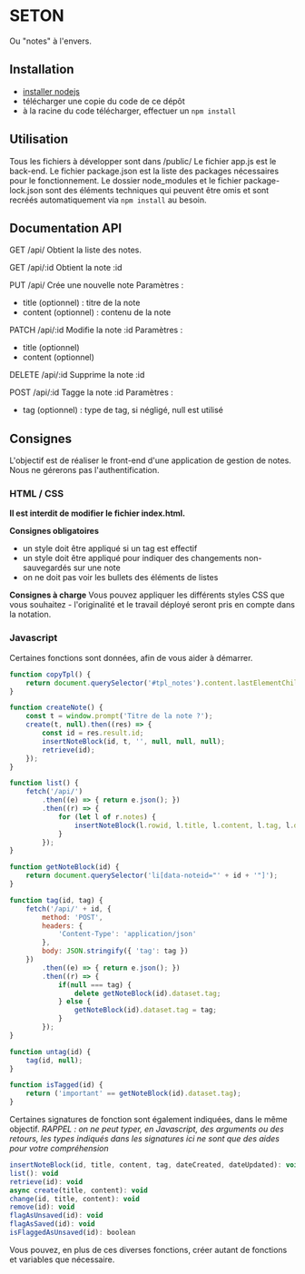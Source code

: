 
# SETON

Ou "notes" à l'envers.

## Installation

- [installer nodejs](https://nodejs.org/en/download/prebuilt-installer)
- télécharger une copie du code de ce dépôt
- à la racine du code télécharger, effectuer un `npm install`

## Utilisation

Tous les fichiers à développer sont dans /public/
Le fichier app.js est le back-end.
Le fichier package.json est la liste des packages nécessaires pour le fonctionnement.
Le dossier node_modules et le fichier package-lock.json sont des éléments techniques qui peuvent être omis et sont recréés automatiquement via `npm install` au besoin.

## Documentation API

GET /api/
Obtient la liste des notes.

GET /api/:id
Obtient la note :id

PUT /api/
Crée une nouvelle note
Paramètres :
- title (optionnel) : titre de la note
- content (optionnel) : contenu de la note

PATCH /api/:id
Modifie la note :id
Paramètres :
- title (optionnel)
- content (optionnel)

DELETE /api/:id
Supprime la note :id

POST /api/:id
Tagge la note :id
Paramètres :
- tag (optionnel) : type de tag, si négligé, null est utilisé

## Consignes

L'objectif est de réaliser le front-end d'une application de gestion de notes.
Nous ne gérerons pas l'authentification.

### HTML / CSS

**Il est interdit de modifier le fichier index.html.**

__Consignes obligatoires__
- un style doit être appliqué si un tag est effectif
- un style doit être appliqué pour indiquer des changements non-sauvegardés sur une note
- on ne doit pas voir les bullets des éléments de listes

__Consignes à charge__
Vous pouvez appliquer les différents styles CSS que vous souhaitez - l'originalité et le travail déployé seront pris en compte dans la notation.

### Javascript

Certaines fonctions sont données, afin de vous aider à démarrer.

```js
function copyTpl() {
    return document.querySelector('#tpl_notes').content.lastElementChild.cloneNode(true);
}

function createNote() {
    const t = window.prompt('Titre de la note ?');
    create(t, null).then((res) => {
        const id = res.result.id;
        insertNoteBlock(id, t, '', null, null, null);
        retrieve(id);
    });
}

function list() {
    fetch('/api/')
        .then((e) => { return e.json(); })
        .then((r) => {
            for (let l of r.notes) {
                insertNoteBlock(l.rowid, l.title, l.content, l.tag, l.dateCreated, l.dateUpdated);
            }
        });
}

function getNoteBlock(id) {
    return document.querySelector('li[data-noteid="' + id + '"]');
}

function tag(id, tag) {
    fetch('/api/' + id, {
        method: 'POST',
        headers: {
            'Content-Type': 'application/json'
        },
        body: JSON.stringify({ 'tag': tag })
    })
        .then((e) => { return e.json(); })
        .then((r) => {
            if(null === tag) {
                delete getNoteBlock(id).dataset.tag;
            } else {
                getNoteBlock(id).dataset.tag = tag;
            }
        });
}

function untag(id) {
    tag(id, null);
}

function isTagged(id) {
    return ('important' == getNoteBlock(id).dataset.tag);
}
```

Certaines signatures de fonction sont également indiquées, dans le même objectif.
*RAPPEL : on ne peut typer, en Javascript, des arguments ou des retours, les types indiqués dans les signatures ici ne sont que des aides pour votre compréhension*

```js
insertNoteBlock(id, title, content, tag, dateCreated, dateUpdated): void
list(): void
retrieve(id): void
async create(title, content): void
change(id, title, content): void
remove(id): void
flagAsUnsaved(id): void
flagAsSaved(id): void
isFlaggedAsUnsaved(id): boolean
```

Vous pouvez, en plus de ces diverses fonctions, créer autant de fonctions et variables que nécessaire.



